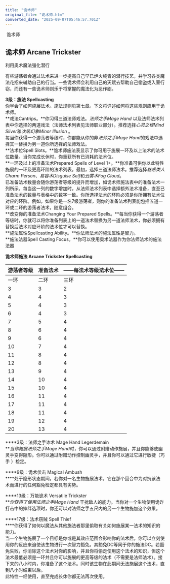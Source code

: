 ```yaml
---
title: "诡术师"
original_file: "诡术师.htm"
converted_date: "2025-09-07T05:46:57.701Z"
---
```


﻿ 诡术师  

## **诡术师 Arcane Trickster**

利用奥术魔法强化潜行

有些游荡者会通过法术来进一步提高自己早已炉火纯青的潜行技艺，并学习各类魔法花招来辅助自己的行当。一些诡术师会利用自己的天赋去帮助自己偷盗或入室行窃，而还有一些诡术师则乐于将掌握的魔法化为恶作剧。

****3级：施法 Spellcasting****  
你学会了如何施展法术。施法规则见第七章。下文将详述如何将这些规则应用于诡术师。  
**戏法Cantrips。**你习得三道法师戏法。*法师之手Mage Hand* 以及法师法术列表中你选择的两道戏法（法师法术列表见法师职业部分）。推荐选择*心灵之楔Mind Sliver*和*次级幻象Minor Illusion* 。  
每当你获得一个游荡者等级时，你都能从你的非*法师之手Mage Hand*的戏法中选择其一替换为另一道你所选择的法师戏法。  
**法术位Spell Slots。**诡术师施法表显示了你可用于施展一环及以上法术的法术位数量。当你完成长休时，你重获所有已消耗的法术位。  
**一环及以上的准备法术Prepared Spells of Level 1+。**你准备可供你以此特性施展的一环及更高环阶的法术列表。最初，选择三道法师法术。推荐选择*魅惑类人Charm Person*、*易容术Disguise Self*和*云雾术Fog Cloud*。  
已准备法术数量会随你游荡者等级的提升而增加，如诡术师施法表中的准备法术一列所示。每当这一列的数字增加时，从法师法术列表中选择额外法术准备，直至已准备法术的数量与表格中的数字一致。你所选择法术的环阶必须是你所拥有法术位对应的环阶。例如，如果你是一名7级游荡者，则你的准备法术列表能包括五道一环或二环的游荡者法术，随意组合。  
**改变你的准备法术Changing Your Prepared Spells。**每当你获得一个游荡者等级时，你就可以将你准备列表上的一道法术替换为另一道法师法术，你必须拥有替换后法术对应环阶的法术位才可以替换。  
**施法属性Spellcasting Ability。**你法师法术的施法属性是智力。  
**施法法器Spell Casting Focus。**你可以使用奥术法器作为你法师法术的施法法器

**诡术师施法 Arcane Trickster Spellcasting**

| 游荡者等级 | 准备法术 | ——每法术等级法术位—— |
| --- | --- | --- |
| 一环 | 二环 | 三环 | 四环 |
| 3 | 3 | 2 | — | — | — |
| 4 | 4 | 3 | — | — | — |
| 5 | 4 | 3 | — | — | — |
| 6 | 4 | 3 | — | — | — |
| 7 | 5 | 4 | 2 | — | — |
| 8 | 6 | 4 | 2 | — | — |
| 9 | 6 | 4 | 2 | — | — |
| 10 | 7 | 4 | 3 | — | — |
| 11 | 8 | 4 | 3 | — | — |
| 12 | 8 | 4 | 3 | — | — |
| 13 | 9 | 4 | 3 | 2 | — |
| 14 | 10 | 4 | 3 | 2 | — |
| 15 | 10 | 4 | 3 | 2 | — |
| 16 | 11 | 4 | 3 | 3 | — |
| 17 | 11 | 4 | 3 | 3 | — |
| 18 | 11 | 4 | 3 | 3 | — |
| 19 | 12 | 4 | 3 | 3 | 1 |
| 20 | 13 | 4 | 3 | 3 | 1 |

****3级：法师之手诈术 Mage Hand Legerdemain  
****当你施展*法师之手Mage Hand*时，你可以通过附赠动作施展，并且你能够使幽灵手变得隐形。你可以通过附赠动作控制幽灵手，并且你可以通过它进行敏捷（巧手 ）检定。

****9级：诡术伏击 Magical Ambush  
****处于隐形状态期间，若你对一名生物施展法术，它在那个回合中为对抗该法术而进行的任何豁免检定都具有劣势。

****13级：万能诡术 Versatile Trickster  
****你获得了使用*法师之手Mage Hand* 干扰敌人的能力。当你对一个生物使用诡诈打击中的摔绊选项时，你还可以对法师之手五尺内的另一个生物施加这个效果。

****17级：法术窃贼 Spell Thief  
****你获得了如何以魔法从其他施法者那里偷取有关如何施展某一法术的知识的能力。  
当一个生物施展了一个目标是你或是其效应范围会影响你的法术后，你可以立刻使用你的反应来迫使该生物进行一次智力豁免。其豁免DC等同于你的施法DC。若豁免失败，你消除这个法术对你的影响，并且你将偷走使用这个法术的知识，但这个法术最低必须是一环并且你可以施展的更高等级的法术（不需要是法师法术）。接下来的八小时内，你准备了这个法术。同时该生物在此期间无法施展这个法术，直到八小时结束以后。  
此特性一经使用，直至完成长休你都无法再次使用。